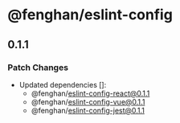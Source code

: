 # @fenghan/eslint-config

## 0.1.1

### Patch Changes

- Updated dependencies []:
  - @fenghan/eslint-config-react@0.1.1
  - @fenghan/eslint-config-vue@0.1.1
  - @fenghan/eslint-config-jest@0.1.1
